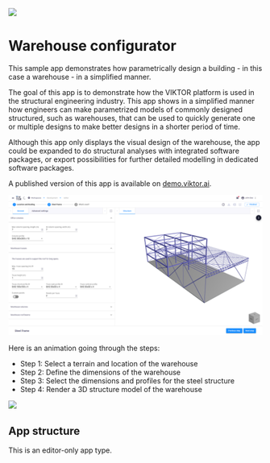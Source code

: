 ![](https://img.shields.io/badge/SDK-v14.0.0-blue) <Please check version is the same as specified in requirements.txt>

# Warehouse configurator
This sample app demonstrates how parametrically design a building - in this case a warehouse - in a simplified manner.

The goal of this app is to demonstrate how the VIKTOR platform is used in the structural engineering industry. This
app shows in a simplified manner how engineers can make parametrized models of commonly designed structured, such as 
warehouses, that can be used to quickly generate one or multiple designs to make better designs in a shorter period of time.

Although this app only displays the visual design of the warehouse, the app could be expanded to do structural analyses 
with integrated software packages, or export possibilities for further detailed modelling in dedicated software packages.

A published version of this app is available on [demo.viktor.ai](https://demo.viktor.ai/workspaces/64/app/).

![](resources/cover_image.png)

Here is an animation going through the steps: 
- Step 1: Select a terrain and location of the warehouse
- Step 2: Define the dimensions of the warehouse
- Step 3: Select the dimensions and profiles for the steel structure
- Step 4: Render a 3D structure model of the warehouse

![](resources/steps.gif)


## App structure
This is an editor-only app type.
